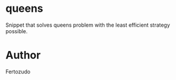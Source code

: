 # queens
Snippet that solves queens problem with the least efficient strategy possible.
# Author
Fertozudo
